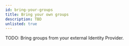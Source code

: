 ```yaml
---
id: bring-your-groups
title: Bring your own groups
description: TBD
unlisted: true
---
```


TODO: Bring groups from your external Identity Provider.
